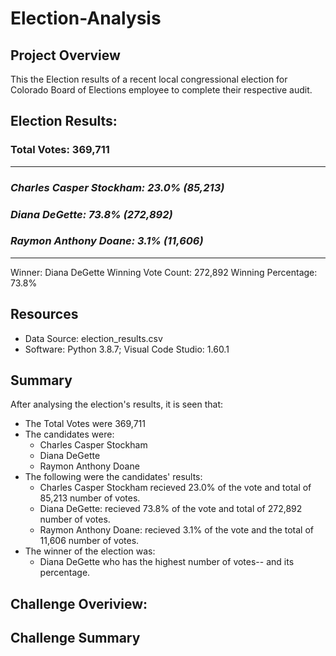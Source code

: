 # Election-Analysis

## Project Overview
This the Election results of a recent local congressional election for Colorado Board of Elections employee to complete their respective audit.

Election Results:
-------------------------
### Total Votes: 369,711
-------------------------
### *Charles Casper Stockham: 23.0% (85,213)*
### *Diana DeGette: 73.8% (272,892)*
### *Raymon Anthony Doane: 3.1% (11,606)*
-------------------------
Winner: Diana DeGette
Winning Vote Count: 272,892
Winning Percentage: 73.8%

## Resources
- Data Source: election_results.csv
- Software: Python 3.8.7; Visual Code Studio: 1.60.1

## Summary 
After analysing the election's results, it is seen that:
- The Total Votes were 369,711
- The candidates were:
  - Charles Casper Stockham
  - Diana DeGette
  - Raymon Anthony Doane
- The following were the candidates' results:
  - Charles Casper Stockham recieved 23.0% of the vote and total of 85,213 number of votes.
  - Diana DeGette: recieved 73.8% of the vote and total of 272,892 number of votes. 
  - Raymon Anthony Doane: recieved 3.1% of the vote and the total of 11,606 number of votes.
- The winner of the election was: 
  -  Diana DeGette who has the highest number of votes-- and its percentage.

## Challenge Overiview:


## Challenge Summary

